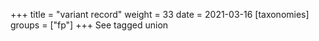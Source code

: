 +++
title = "variant record"
weight = 33
date = 2021-03-16
[taxonomies]
groups = ["fp"]
+++
See tagged union

